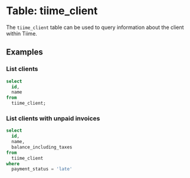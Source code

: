 # Table: tiime_client

The `tiime_client` table can be used to query information about the client within Tiime.

## Examples

### List clients

```sql
select
  id,
  name
from
  tiime_client;
```

### List clients with unpaid invoices

```sql
select
  id,
  name,
  balance_including_taxes
from
  tiime_client
where
  payment_status = 'late'
```
